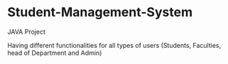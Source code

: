 # Student-Management-System

JAVA Project

Having different functionalities for all types of users (Students, Faculties, head of Department and Admin)
